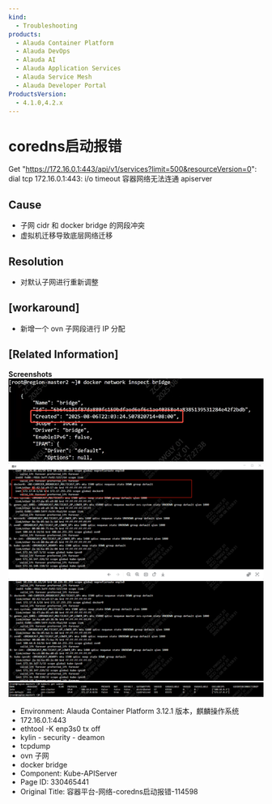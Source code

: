 ```yaml
---
kind:
  - Troubleshooting
products:
  - Alauda Container Platform
  - Alauda DevOps
  - Alauda AI
  - Alauda Application Services
  - Alauda Service Mesh
  - Alauda Developer Portal
ProductsVersion:
  - 4.1.0,4.2.x
---
```

<!-- A type of document that involves encountering a fault, diagnosing it, performing root cause analysis, and providing solutions. -->

# coredns启动报错

Get "https://172.16.0.1:443/api/v1/services?limit=500&resourceVersion=0": dial tcp 172.16.0.1:443: i/o timeout 容器网络无法连通 apiserver

## Cause
- 子网 cidr 和 docker bridge 的网段冲突
- 虚拟机迁移导致底层网络迁移

## Resolution
- 对默认子网进行重新调整

## [workaround]
- 新增一个 ovn 子网段进行 IP 分配

## [Related Information]
**Screenshots**
![](assets/rong-qi-ping-tai-wang-luo-corednsqi-dong-bao-cuo-114598/mceclip2_1754651135054_g23kk.png)
![](assets/rong-qi-ping-tai-wang-luo-corednsqi-dong-bao-cuo-114598/mceclip3_1754651143772_vg34s.png)
![](assets/rong-qi-ping-tai-wang-luo-corednsqi-dong-bao-cuo-114598/mceclip5_1754651152736_2n5po.png)![](assets/rong-qi-ping-tai-wang-luo-corednsqi-dong-bao-cuo-114598/mceclip4_1754651148058_66jo8.png)
- Environment: Alauda Container Platform 3.12.1 版本，麒麟操作系统
- 172.16.0.1:443
- ethtool -K enp3s0 tx off
- kylin - security - deamon
- tcpdump
- ovn 子网
- docker bridge
- Component: Kube-APIServer
- Page ID: 330465441
- Original Title: 容器平台-网络-coredns启动报错-114598
